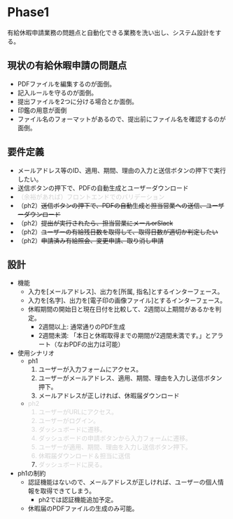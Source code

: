 # Phase1
有給休暇申請業務の問題点と自動化できる業務を洗い出し、システム設計をする。

## 現状の有給休暇申請の問題点
- PDFファイルを編集するのが面倒。
- 記入ルールを守るのが面倒。
- 提出ファイルを2つに分ける場合とか面倒。
- 印鑑の用意が面倒
- ファイル名のフォーマットがあるので、提出前にファイル名を確認するのが面倒。

## 要件定義
- メールアドレス等のID、適用、期間、理由の入力と送信ボタンの押下で実行したい。
- 送信ボタンの押下で、PDFの自動生成とユーザーダウンロード
- <font color="lightgray">（余裕があれば）フロントエンドでのバリデーション</font>
- （ph2）~~送信ボタンの押下で、PDFの自動生成と担当営業への送信、ユーザーダウンロード~~
- （ph2）~~提出が実行されたら、担当営業にメールorSlack~~
- （ph2）~~ユーザーの有給残日数を取得して、取得日数が適切か判定したい~~
- （ph2）~~申請済み有給照会、変更申請、取り消し申請~~

## 設計
- 機能
    - 入力を[メールアドレス]、出力を[所属, 指名]とするインターフェース。
    - 入力を[名字]、出力を[電子印の画像ファイル]とするインターフェース。
    - 休暇期間の開始日と現在日付を比較して、2週間以上期間があるかを判定。
        - 2週間以上: 通常通りのPDF生成
        - 2週間未満: 「本日と休暇取得までの期間が2週間未満です。」とアラート（なおPDFの出力は可能）
- 使用シナリオ
    - ph1
        1. ユーザーが入力フォームにアクセス。
        1. ユーザーがメールアドレス、適用、期間、理由を入力し送信ボタン押下。
        1. メールアドレスが正しければ、休暇届ダウンロード
    - <font color="lightgray"> ph2
        1. ユーザーがURLにアクセス。
        1. ユーザーがログイン。
        1. ダッシュボードに遷移。
        1. ダッシュボードの申請ボタンから入力フォームに遷移。
        1. ユーザーが適用、期間、理由を入力し送信ボタン押下。
        1. 休暇届ダウンロード＆担当に送信
        1. ダッシュボードに戻る。</font>
- ph1の制約
    - 認証機能はないので、メールアドレスが正しければ、ユーザーの個人情報を取得できてしまう。
        - ph2では認証機能追加予定。
    - 休暇届のPDFファイルの生成のみ可能。
